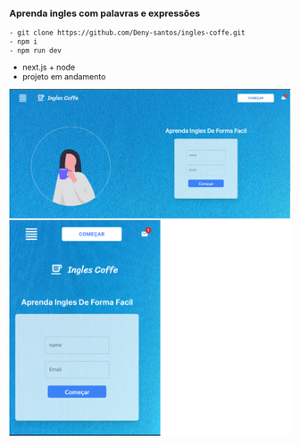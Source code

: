 ### Aprenda ingles com palavras e expressões
    - git clone https://github.com/Deny-santos/ingles-coffe.git
    - npm i
    - npm run dev

* next.js + node
* projeto em andamento

<div align="center">
    <img src="./public/project-1.png">
</div>

<div align="center">
    <img src="./public/project-2.png">
</div>